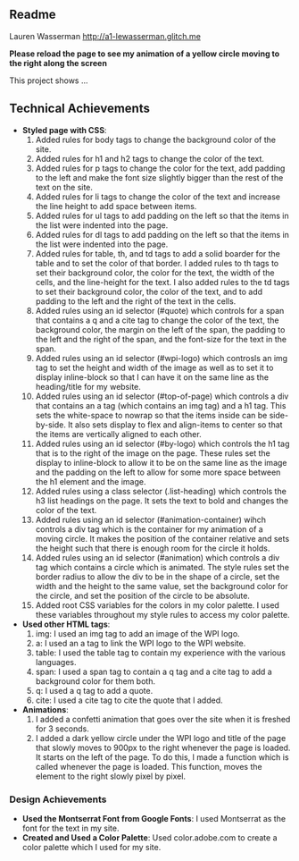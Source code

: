 Readme
---

Lauren Wasserman
http://a1-lewasserman.glitch.me

**Please reload the page to see my animation of a yellow circle moving to the right along the screen**

This project shows ...

## Technical Achievements
- **Styled page with CSS**:
    1. Added rules for body tags to change the background color of the site.
    2. Added rules for h1 and h2 tags to change the color of the text.
    3. Added rules for p tags to change the color for the text, add padding to the left and make the font size slightly bigger than the rest of the text on the site.
    4. Added rules for li tags to change the color of the text and increase the line height to add space between items.
    5. Added rules for ul tags to add padding on the left so that the items in the list were indented into the page.
    6. Added rules for dl tags to add padding on the left so that the items in the list were indented into the page.
    7. Added rules for table, th, and td tags to add a solid boarder for the table and to set the color of that border. I added rules to th tags to set their background color, the color for the text, the width of the cells, and the line-height for the text. I also added rules to the td tags to set their background color, the color of the text, and to add padding to the left and the right of the text in the cells.
    8. Added rules using an id selector (#quote) which controls for a span that contains a q and a cite tag to change the color of the text, the background color, the margin on the left of the span, the padding to the left and the right of the span, and the font-size for the text in the span.
    9. Added rules using an id selector (#wpi-logo) which controsls an img tag to set the height and width of the image as well as to set it to display inline-block so that I can have it on the same line as the heading/title for my website.
    10. Added rules using an id selector (#top-of-page) which controls a div that contains an a tag (which contains an img tag)  and a h1 tag. This sets the white-space to nowrap so that the items inside can be side-by-side. It also sets display to flex and align-items to center so that the items are vertically aligned to each other.
    11. Added rules using an id selector (#by-logo) which controls the h1 tag that is to the right of the image on the page. These rules set the display to inline-block to allow it to be on the same line as the image and the padding on the left to allow for some more space between the h1 element and the image.
    12. Added rules using a class selector (.list-heading) which controls the h3 list headings on the page. It sets the text to bold and changes the color of the text.
    13. Added rules using an id selector (#animation-container) wihch controls a div tag which is the container for my animation of a moving circle. It makes the position of the container relative and sets the height such that there is enough room for the circle it holds.
    14. Added rules using an id selector (#animation) which controls a div tag which contains a circle which is animated. The style rules set the border radius to allow the div to be in the shape of a circle, set the width and the height to the same value, set the background color for the circle, and set the position of the circle to be absolute.
    15. Added root CSS variables for the colors in my color palette. I used these variables throughout my style rules to access my color palette.
- **Used other HTML tags**:
    1. img: I used an img tag to add an image of the WPI logo.
    2. a: I used an a tag to link the WPI logo to the WPI website.
    3. table: I used the table tag to contain my experience with the various languages.
    4. span: I used a span tag to contain a q tag and a cite tag to add a background color for them both.
    5. q: I used a q tag to add a quote.
    6. cite: I used a cite tag to cite the quote that I added.
- **Animations**:
    1. I added a confetti animation that goes over the site when it is freshed for 3 seconds.
    2. I added a dark yellow circle under the WPI logo and title of the page that slowly moves to 900px to the right whenever the page is loaded. It starts on the left of the page. To do this, I made a function which is called whenever the page is loaded. This function, moves the element to the right slowly pixel by pixel.

### Design Achievements
- **Used the Montserrat Font from Google Fonts**: I used Montserrat as the font for the text in my site.
- **Created and Used a Color Palette**: Used color.adobe.com to create a color palette which I used for my site.
